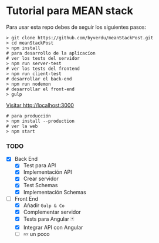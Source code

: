 # Tutorial para MEAN stack

Para usar esta repo debes de seguir los siguientes pasos:

```shell
> git clone https://github.com/byverdu/meanStackPost.git
> cd meanStackPost
> npm install
# para desarrollo de la aplicacíon
# ver los tests del servidor
> npm run server-test
# ver los tests del frontend
> npm run client-test
# desarrollar el back-end
> npm run nodemon
# desarrollar el front-end
> gulp
```
[Visitar http://localhost:3000](http://localhost:3000)

```shell
# para producción
> npm install --production
# ver la web
> npm start
```

### TODO

- [x] Back End
  - [x] Test para API
  - [x] Implementación API
  - [x] Crear servidor
  - [x] Test Schemas
  - [x] Implementación Schemas
- [ ] Front End
  - [x] Añadir `Gulp & Co`
  - [x] Complementar servidor
  - [x] Tests para Angular 🃏
  - [x] Integrar API con Angular
  - [ ] 💤 un poco

